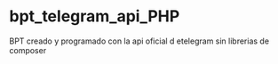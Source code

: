 # bpt_telegram_api_PHP
 BPT creado y programado con la api oficial d etelegram sin librerias de composer
